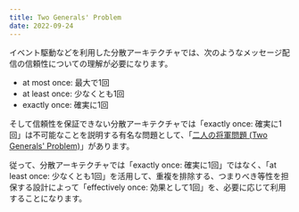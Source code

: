 ```yaml
---
title: Two Generals' Problem
date: 2022-09-24
---
```


イベント駆動などを利用した分散アーキテクチャでは、次のようなメッセージ配信の信頼性についての理解が必要になります。

- at most once: 最大で1回
- at least once: 少なくとも1回
- exactly once: 確実に1回

そして信頼性を保証できない分散アーキテクチャでは「exactly once: 確実に1回」は不可能なことを説明する有名な問題として、「[二人の将軍問題 (Two Generals' Problem)](https://ja.wikipedia.org/wiki/%E4%BA%8C%E4%BA%BA%E3%81%AE%E5%B0%86%E8%BB%8D%E5%95%8F%E9%A1%8C)」があります。

従って、分散アーキテクチャでは「exactly once: 確実に1回」ではなく、「at least once: 少なくとも1回」を活用して、重複を排除する、つまりべき等性を担保する設計によって「effectively once: 効果として1回」を、必要に応じて利用することになります。
